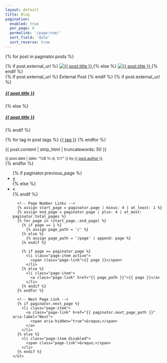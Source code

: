 ```yaml
---
layout: default
title: Blog
pagination:
  enabled: true
  per_page: 9
  permalink: '/page:num/'
  sort_field: 'date'
  sort_reverse: true
---
```


<div class="container-xxl">
  <div class="row row-cols-1 row-cols-md-3 g-4 my-2">

  {% for post in paginator.posts %}
      <div class="col">
        <div class="card rounded-0">
          {% if post.external_url %}
            <a href="{{ post.external_url }}" target="_blank">
              <img src="{{ post.image }}" class="card-img-top height rounded-0" alt="{{ post.title }}">
            </a>
          {% else %}
            <a href="{{ post.url }}">
              <img src="{{ post.image }}" class="card-img-top height rounded-0" alt="{{ post.title }}">
            </a>
          {% endif %}
          <div class="card-body text-left">
            {% if post.external_url %}
              <span class="badge bg-secondary me-1 mb-1">
                <i class="fa-solid fa-arrow-up-right-from-square me-1"></i>External Post
              </span>
            {% endif %}
            {% if post.external_url %}
              <a href="{{ post.external_url }}" target="_blank">
                <h5 class="card-title">{{ post.title }}</h5>
              </a>
            {% else %}
              <a href="{{ post.url }}">
                <h5 class="card-title">{{ post.title }}</h5>
              </a>
            {% endif %}
            <p>
              {% for tag in post.tags %}
                <a class="badge text-bg-CortanaDesign-blue-dark" href="/tags/#{{ tag }}">{{ tag }}</a>
              {% endfor %}
            </p>
            <p class="card-text">{{ post.content | strip_html | truncatewords: 50 }}</p>
          </div>
          <div class="card-footer">
            <small class="text-muted">
              {{ post.date | date: "%B %-d, %Y" }} by
              <a href="/author/{{ post.author }}">{{ post.author }}</a>
            </small>
          </div>
        </div>
      </div>
  {% endfor %}
  </div>
  <div class="pagination-wrapper mt-4 d-flex justify-content-center" aria-label="Page navigation">
    <ul class="pagination">
      <!-- Previous Page Link -->
      {% if paginator.previous_page %}
        <li class="page-item">
          <a class="page-link" href="{{ paginator.previous_page_path | relative_url }}" aria-label="Previous">
            <span aria-hidden="true">&laquo;</span>
          </a>
        </li>
      {% else %}
        <li class="page-item disabled">
          <span class="page-link">&laquo;</span>
        </li>
      {% endif %}

      <!-- Page Number Links -->
      {% assign start_page = paginator.page | minus: 4 | at_least: 1 %}
      {% assign end_page = paginator.page | plus: 4 | at_most: paginator.total_pages %}
      {% for page in (start_page..end_page) %}
        {% if page == 1 %}
          {% assign page_path = '/' %}
        {% else %}
          {% assign page_path = '/page' | append: page %}
        {% endif %}

        {% if page == paginator.page %}
          <li class="page-item active">
            <span class="page-link">{{ page }}</span>
          </li>
        {% else %}
          <li class="page-item">
            <a class="page-link" href="{{ page_path }}">{{ page }}</a>
          </li>
        {% endif %}
      {% endfor %}

      <!-- Next Page Link -->
      {% if paginator.next_page %}
        <li class="page-item">
          <a class="page-link" href="{{ paginator.next_page_path }}" aria-label="Next">
            <span aria-hidden="true">&raquo;</span>
          </a>
        </li>
      {% else %}
        <li class="page-item disabled">
          <span class="page-link">&raquo;</span>
        </li>
      {% endif %}
    </ul>
  </div>
</div>
